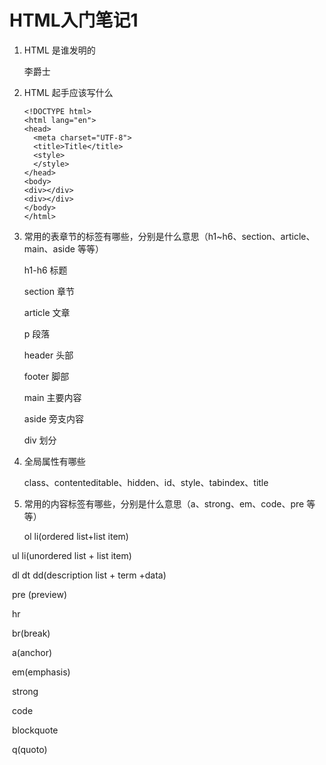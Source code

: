# HTML入门笔记1


1. HTML 是谁发明的

   李爵士

2. HTML 起手应该写什么

   ```
   <!DOCTYPE html>
   <html lang="en">
   <head>
     <meta charset="UTF-8">
     <title>Title</title>
     <style>
     </style>
   </head>
   <body>
   <div></div>
   <div></div>
   </body>
   </html>
   ```

3. 常用的表章节的标签有哪些，分别是什么意思（h1~h6、section、article、main、aside 等等）

   h1-h6 标题

   section 章节

   article 文章

   p 段落

   header 头部

   footer 脚部

   main 主要内容

   aside 旁支内容

   div 划分

4. 全局属性有哪些

   class、contenteditable、hidden、id、style、tabindex、title

5. 常用的内容标签有哪些，分别是什么意思（a、strong、em、code、pre 等等）

   ol li(ordered list+list item)

​	    ul li(unordered list + list item)

​		dl dt dd(description list + term +data)

​		pre (preview)

​		hr

​		br(break)

​		a(anchor)

​		em(emphasis)

​		strong

​		code

​        blockquote

​		q(quoto)

 	   		


